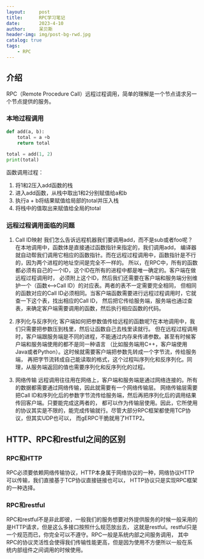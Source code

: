 ```yaml
---
layout:     post
title:      RPC学习笔记
date:       2023-4-10
author:     呆贝斯
header-img: img/post-bg-rwd.jpg
catalog: true
tags:
    - RPC
---
```

## 介绍

RPC（Remote Procedure Call）远程过程调用，简单的理解是一个节点请求另一个节点提供的服务。

### 本地过程调用

```python
def add(a, b):
    total = a +b
    return total
    
total = add(1, 2)
print(total)
```

函数调用过程：

1. 将1和2压入add函数的栈
2. 进入add函数，从栈中取出1和2分别赋值给a和b
3. 执行a + b将结果赋值给局部的total并压入栈
4. 将栈中的值取出来赋值给全局的total

### 远程过程调用面临的问题

1. Call ID映射
    我们怎么告诉远程机器我们要调用add，而不是sub或者foo呢？在本地调用中，函数体是直接通过函数指针来指定的，我们调用add，
    编译器就自动帮我们调用它相应的函数指针。而在远程过程调用中，函数指针是不行的，因为两个进程的地址空间是完全不一样的。
    所以，在RPC中，所有的函数都必须有自己的一个ID，这个ID在所有的进程中都是唯一确定的。客户端在做远程过程调用时，
    必须附上这个ID，然后我们还需要在客户端和服务端分别维护一个（函数<-->Call ID）的对应表。两者的表不一定需要完全相同，
    但相同的函数对应的Call ID必须相同。当客户端函数需要进行远程过程调用时，它就查一下这个表，找出相应的Call ID，
    然后把它传给服务端，服务端也通过查表，来确定客户端需要调用的函数，然后执行相应函数的代码。

2. 序列化与反序列化
    客户端如何把参数值传给远程的函数呢?在本地调用中，我们只需要把参数压到栈里，然后让函数自己去栈里读就行。
    但在远程过程调用时，客户端跟服务端是不同的进程，不能通过内存来传递参数。甚至有时候客户端和服务端使用的都不是同一种语言
   （比如服务端用C++，客户端使用Java或者Python）。这时候就需要客户端把参数先转成一个字节流，传给服务端，
    再把字节流转成自己能读取的格式，这个过程叫序列化和反序列化。同理，从服务端返回的值也需要序列化和反序列化的过程。

3. 网络传输
    远程调用往往用在网络上，客户端和服务端是通过网络连接的。所有的数据都需要通过网络传输，因此就需要有一个网络传输层。
    网络传输层需要把Call ID和序列化后的参数字节流传给服务端，然后再把序列化后的调用结果传回客户端。只要能完成这两者的，
    都可以作为传输层使用。因此，它所使用的协议其实是不限的，能完成传输就行。尽管大部分RPC框架都使用TCP协议，但其实UDP也可以，
    而gERPC干脆就用了HTTP2。

## HTTP、RPC和restful之间的区别

### RPC和HTTP

RPC必须要依赖网络传输协议，HTTP本身属于网络协议的一种，网络协议HTTP可以传输，我们直接基于TCP协议直接链接也可以，
HTTP协议只是实现RPC框架的一种选择。

### RPC和restful

RPC和restful不是非此即彼，一般我们的服务想要对外提供服务的时候一般采用的是HTTP请求，但是这么多接口按照什么规范放出去，
这就是restful。restful只是一个规范而已，你完全可以不遵守。RPC一般是系统内部之间服务调用，
其中RPC的协议灵活性会使得我们传输性能更高，但是因为使用不方便所以一般在系统内部组件之间调用的时候使用。
